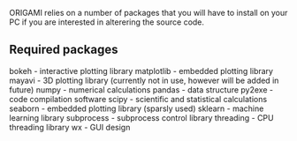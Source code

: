 ORIGAMI relies on a number of packages that you will have to install on your PC if you are interested in alterering the source code.

## Required packages
bokeh - interactive plotting library
matplotlib - embedded plotting library
mayavi - 3D plotting library (currently not in use, however will be added in future)
numpy - numerical calculations
pandas - data structure
py2exe - code compilation software
scipy - scientific and statistical calculations
seaborn - embedded plotting library (sparsly used)
sklearn - machine learning library
subprocess - subprocess control library
threading - CPU threading library
wx - GUI design
